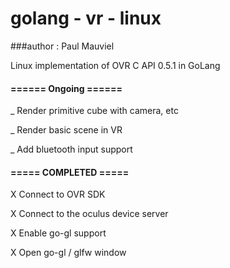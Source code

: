 # golang - vr - linux
###author : Paul Mauviel

Linux implementation of OVR C API 0.5.1 in GoLang

#### ====== Ongoing ======

_ Render primitive cube with camera, etc

_ Render basic scene in VR

_ Add bluetooth input support


#### ===== COMPLETED =====

X Connect to OVR SDK

X Connect to the oculus device server

X Enable go-gl support

X Open go-gl / glfw window

